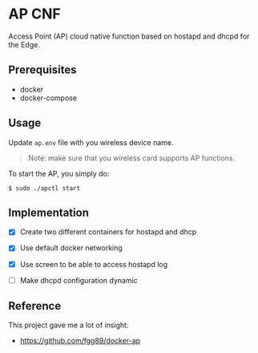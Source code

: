 # AP CNF

Access Point (AP) cloud native function based on hostapd and dhcpd for the Edge.

## Prerequisites

- docker
- docker-compose

## Usage

Update `ap.env` file with you wireless device name.

> Note: make sure that you wireless card supports AP functions.

To start the AP, you simply do:

```console
$ sudo ./apctl start
```

## Implementation

- [x] Create two different containers for hostapd and dhcp
- [x] Use default docker networking
- [x] Use screen to be able to access hostapd log
- [ ] Make dhcpd configuration dynamic


## Reference

This project gave me a lot of insight:

- https://github.com/fgg89/docker-ap